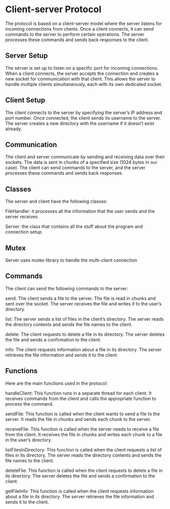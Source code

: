 # Client-server Protocol
The protocol is based on a client-server model where the server listens for incoming connections from clients. Once a client connects, it can send commands to the server to perform certain operations. The server processes these commands and sends back responses to the client.

## Server Setup
The server is set up to listen on a specific port for incoming connections. When a client connects, the server accepts the connection and creates a new socket for communication with that client. This allows the server to handle multiple clients simultaneously, each with its own dedicated socket.

## Client Setup
The client connects to the server by specifying the server’s IP address and port number. Once connected, the client sends its username to the server. The server creates a new directory with the username if it doesn’t exist already.

## Communication
The client and server communicate by sending and receiving data over their sockets. The data is sent in chunks of a specified size (1024 bytes in our case). The client can send commands to the server, and the server processes these commands and sends back responses.

## Classes
The server and client have the following classes:

FileHandler: it processes all the information that the user sends and the server receives

Server: the class that contains all the stuff about the program and connection setup

## Mutex
Server uses mutex library to handle the multi-client connection

## Commands
The client can send the following commands to the server:

send: The client sends a file to the server. The file is read in chunks and sent over the socket. The server receives the file and writes it to the user’s directory.

list: The server sends a list of files in the client’s directory. The server reads the directory contents and sends the file names to the client.

delete: The client requests to delete a file in its directory. The server deletes the file and sends a confirmation to the client.

info: The client requests information about a file in its directory. The server retrieves the file information and sends it to the client.

## Functions
Here are the main functions used in the protocol:

handleClient: This function runs in a separate thread for each client. It receives commands from the client and calls the appropriate function to process the command.

sendFile: This function is called when the client wants to send a file to the server. It reads the file in chunks and sends each chunk to the server.

receiveFile: This function is called when the server needs to receive a file from the client. It receives the file in chunks and writes each chunk to a file in the user’s directory.

listFilesInDirectory: This function is called when the client requests a list of files in its directory. The server reads the directory contents and sends the file names to the client.

deleteFile: This function is called when the client requests to delete a file in its directory. The server deletes the file and sends a confirmation to the client.

getFileInfo: This function is called when the client requests information about a file in its directory. The server retrieves the file information and sends it to the client.
